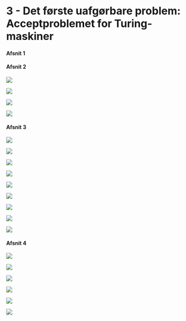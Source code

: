 # 3 - Det første uafgørbare problem: Acceptproblemet for Turing-maskiner

#### Afsnit 1

#### Afsnit 2

![](.\img\46.png)

![](.\img\47.png)

![](.\img\48.png)

![](.\img\49.png)

#### Afsnit 3

![](.\img\50.png)

![](.\img\51.png)

![](.\img\52.png)

![](.\img\53.png)

![](.\img\54.png)

![](.\img\55.png)

![](.\img\56.png)

![](.\img\57.png)

![](.\img\58.png)

#### Afsnit 4

![](.\img\134.png)

![](.\img\135.png)

![](.\img\136.png)

![](.\img\137.png)

![](.\img\138.png)

![](.\img\139.png)

